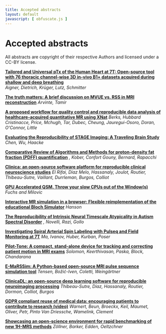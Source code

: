 ```yaml
--- 
title: Accepted abstracts
layout: default
javascript: [ obfuscate.js ]
--- 
```


# Accepted abstracts
All abstracts are copyright of their respective Authors and licensed under a CC-BY license.

**[Tailored and Universal pTx of the Human Heart at 7T: Open-source tool with 76 thoracic channel-wise 3D in-vivo B1+ datasets acquired during shallow and deep breathing](files/abstracts/aigner.pdf)**\
_Aigner, Dietrich, Krüger, Lutz, Schmitter_

**[The truth matters: A brief discussion on MVUE vs. RSS in MRI reconstruction](files/abstracts/arvinte.pdf)**
_Arvinte, Tamir_

**[A proposed workflow for quality control and reproducible data analysis of healthcare-acquired quantitative MR using XNat](files/abstracts/berks.pdf)**
_Berks, Hubbard Cristinacce, Price, Mchugh, Tar, Dubec, Cheung, Jauregui-Osoro, Doran, O'Connor, Little_

**[Evaluating the Reproducibility of STAGE Imaging: A Traveling Brain Study](files/abstracts/chen.pdf)**
_Chen, Wu, Haacke_

**[Comparative Review of Algorithms and Methods for proton-density fat fraction (PDFF) quantification](files/abstracts/daude.pdf)**
_<script language="javascript">obfuscate('Daudé', 'pierre.daude', 'etu.univ-amu.fr');</script>, Kober, Confort Gouny, Bernard, Rapacchi_

**[Clinica: an open-source software platform for reproducible clinical neuroscience studies](files/abstracts/el_rifai.pdf)**
_El Rifai, Diaz Melo, Hassanaly, Joulot, Routier, Thibeau-Sutre, Vaillant, Durrleman, Burgos, Colliot_

**[GPU Accelerated QSM. Throw your slow CPUs out of the Window(s)](files/abstracts/fuchs.pdf)**
_Fuchs and Milovic_

**[Interactive MR simulation in a browser: Flexible reimplementation
of the educational Bloch Simulator](files/abstracts/hanson.pdf)**
_Hanson_ 

**[The Reproducibility of Intrinsic Neural Timescale Atypicality in Autism Spectral Disorder](files/abstracts/jackson.pdf)**
_<script language="javascript">obfuscate('Jackson', 'jejac2', 'student.monash.edu');</script>, Novelli, Razi, Gollo_

**[Investigating Spiral Arterial Spin Labeling with Pulseq and Field Monitoring at 7T](files/abstracts/ma.pdf)**
_Ma, Ivanov, Huber, Kurban, Poser_

**[Pilot-Tone: A compact, stand-alone device for tracking and correcting patient motion in MRI exams](files/abstracts/solomon.pdf)**
_Solomon, Keerthivasan, Paska, Block, Chandarana_

**[E-MaRSSim: A Python-based open-source MRI pulse sequence simulation tool](files/abstracts/tensen.pdf)**
_Tensen, Božić-Iven, Coletti, Weingärtner_

**[ClinicaDL: an open-source deep learning software for reproducible neuroimaging processing](files/abstracts/thibeau-sutre.pdf)**
_Thibeau-Sutre, Diaz, Hassanaly, Routier, Dormon, Colliot, Burgos_

**[GDPR compliant reuse of medical data: encouraging patients to contribute to research (video)](files/abstracts/warnert.pdf)**
_Warnert, Beun, Broeckx, Keil, Maumet, Oliver, Petr, Pinto Van Driessche, Wamelink, Clement_

**[Showcasing an open-science environment for rapid benchmarking of new 1H-MRS methods](files/abstracts/zoellner.pdf)**
_Zöllner, Barker, Edden, Oeltzchner_